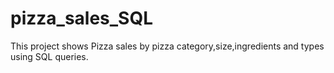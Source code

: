 # pizza_sales_SQL
This project shows Pizza sales by pizza category,size,ingredients and types using SQL queries.
